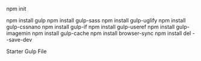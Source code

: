 npm init

npm install gulp
npm install gulp-sass
npm install gulp-uglify
npm install gulp-cssnano
npm install gulp-if
npm install gulp-useref
npm install gulp-imagemin
npm install gulp-cache
npm install browser-sync
npm install del
--save-dev

Starter Gulp File
